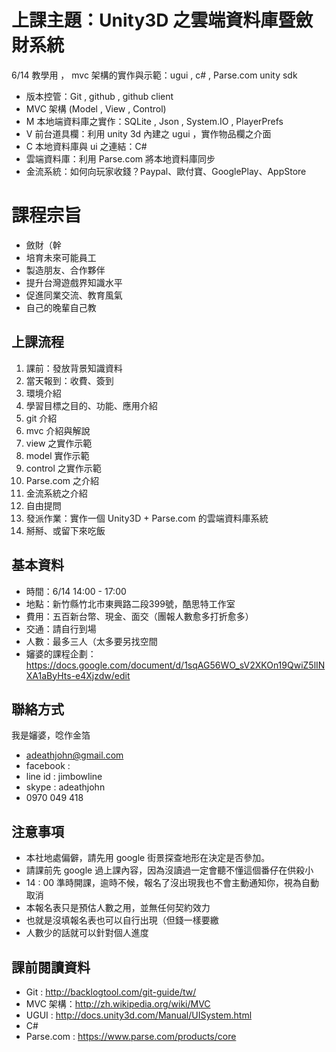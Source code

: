 上課主題：Unity3D 之雲端資料庫暨斂財系統
==========

6/14 教學用 ， mvc 架構的實作與示範：ugui , c# , Parse.com unity sdk 

- 版本控管：Git , github , github client
- MVC 架構 (Model , View , Control)
- M 本地端資料庫之實作：SQLite , Json , System.IO , PlayerPrefs
- V 前台道具欄：利用 unity 3d 內建之 ugui ，實作物品欄之介面
- C 本地資料庫與 ui 之連結：C#
- 雲端資料庫：利用 Parse.com 將本地資料庫同步
- 金流系統：如何向玩家收錢？Paypal、歐付寶、GooglePlay、AppStore

課程宗旨
======

- 斂財（幹
- 培育未來可能員工
- 製造朋友、合作夥伴
- 提升台灣遊戲界知識水平
- 促進同業交流、教育風氣
- 自己的晚輩自己教

上課流程
------

1. 課前：發放背景知識資料
1. 當天報到：收費、簽到
1. 環境介紹
1. 學習目標之目的、功能、應用介紹
1. git 介紹
1. mvc 介紹與解說
1. view 之實作示範
1. model 實作示範
1. control 之實作示範
1. Parse.com 之介紹
1. 金流系統之介紹
1. 自由提問
1. 發派作業：實作一個 Unity3D + Parse.com 的雲端資料庫系統
1. 掰掰、或留下來吃飯


基本資料
------

- 時間：6/14 14:00 - 17:00
- 地點：新竹縣竹北市東興路二段399號，酷思特工作室
- 費用：五百新台幣、現金、面交（團報人數愈多打折愈多）
- 交通：請自行到場
- 人數：最多三人（太多要另找空間
- 嬸婆的課程企劃：https://docs.google.com/document/d/1sqAG56WO_sV2XKOn19QwiZ5lINXA1aByHts-e4Xjzdw/edit

聯絡方式
-------

我是嬸婆，唸作金箔
- adeathjohn@gmail.com
- facebook : 
- line id : jimbowline
- skype : adeathjohn
- 0970 049 418

注意事項
------

- 本社地處偏僻，請先用 google 街景探查地形在決定是否參加。
- 請課前先 google 過上課內容，因為沒讀過一定會聽不懂這個番仔在供殺小
- 14 : 00 準時開課，逾時不候，報名了沒出現我也不會主動通知你，視為自動取消
- 本報名表只是預估人數之用，並無任何契約效力
- 也就是沒填報名表也可以自行出現（但錢一樣要繳
- 人數少的話就可以針對個人進度

課前閱讀資料
--------

- Git : http://backlogtool.com/git-guide/tw/
- MVC 架構：http://zh.wikipedia.org/wiki/MVC
- UGUI : http://docs.unity3d.com/Manual/UISystem.html
- C# 
- Parse.com : https://www.parse.com/products/core